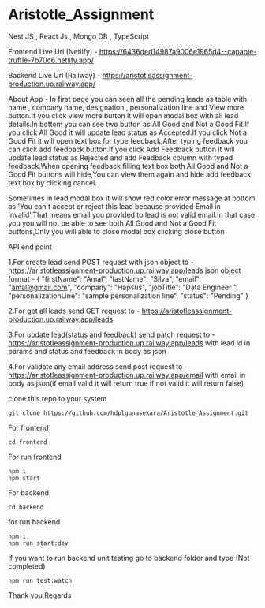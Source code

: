 # Aristotle_Assignment
Nest JS , React Js , Mongo DB , TypeScript

Frontend Live Url (Netlify) - https://6436ded14987a9006e1965d4--capable-truffle-7b70c6.netlify.app/

Backend Live Url (Railway) - https://aristotleassignment-production.up.railway.app/


About App - 
 In first page you can seen all the pending leads as table with name , company name, designation , personalization line and View more button.If you click view more button it will open modal box with all lead details.In bottom you can see two button as All Good and Not a Good Fit.If you click All Good it will update lead status as Accepted.If you click Not a Good Fit it will open text box for type feedback,After typing feedback you can click add feedback button.If you click Add Feedback button it will update lead status as Rejected and add Feedback column with typed feedback.When opening feedback filling text box both All Good and Not a Good Fit buttons will hide,You can view them again and hide add feedback text box by clicking cancel.

Sometimes in lead modal box it will show red color error message at bottom as 'You can't accept or reject this lead because provided Email in Invalid',That means email you provided to lead is not valid email.In that case you you will not be able to see both All Good and Not a Good Fit buttons,Only you will able to close modal box clicking close button

API end point

1.For create lead send POST request with json object to - https://aristotleassignment-production.up.railway.app/leads
  json object format -
  {
        "firstName": "Amal",
        "lastName": "Silva",
        "email": "amal@gmail.com",
        "company": "Hapsus",
        "jobTitle": "Data Engineer ",
        "personalizationLine": "sample personalization line",
        "status": "Pending"
  }
  
2.For get all leads send GET request to - https://aristotleassignment-production.up.railway.app/leads

3.For update lead(status and feedback) send patch request to - https://aristotleassignment-production.up.railway.app/leads
with lead id in params and status and feedback in body as json

4.For validate any email address send post request to - https://aristotleassignment-production.up.railway.app/email
with email in body as json(if email valid it will return true if not valid it will return false)


clone this repo to your system

```
git clone https://github.com/hdplgunasekara/Aristotle_Assignment.git
```

For frontend

```
cd frontend
```

For run frontend

```
npm i
npm start
```

For backend

```
cd backend
```

for run backend

```
npm i
npm run start:dev 
```

If you want to run backend unit testing go to backend folder and type  (Not completed)

```
npm run test:watch
```

Thank you,Regards